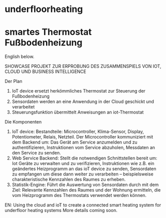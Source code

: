 # underfloorheating
# smartes Thermostat Fußbodenheizung

English below.

SHOWCASE PROJEKT ZUR ERPROBUNG DES ZUSAMMENSPIELS VON IOT, CLOUD UND BUSINESS INTELLIGENCE

Der Plan
1.	IoT device ersetzt herkömmliches Thermostat zur Steuerung der Fußbodenheizung
2.	Sensordaten werden an eine Anwendung in der Cloud geschickt und verarbeitet
3.	Steuerungsfunktion übermittelt Anweisungen an iot-Thermostat

Die Komponenten
1.	IoT device:
Bestandteile: Microcontroller, Klima-Sensor, Display, Potentiometer, Relais, Netzteil.
Der Microcontroller kommuniziert mit dem Backend um:
Das Gerät am Service anzumelden und zu authentifizieren,
Instruktionen vom Service abzuholen,
Messdaten an den Service zu senden.
2.	Web Service Backend:
Stellt die notwendigen Schnittstellen bereit um:
Iot Geräte zu verwalten und zu verifizieren,
Instruktionen wie z.B. ein geändertes Heizprogramm an das ioT device zu senden,
Sensordaten zu empfangen um diese dann weiter zu verarbeiten – beispielsweise charakteristische Kennzahlen des Raumes zu erheben.
3.	Statistik-Engine:
Führt die Auswertung von Sensordaten durch mit dem Ziel:
Relevante Kennzahlen des Raumes und der Wohnung ermitteln, die vom Heizprogramm des Thermostats verwendet werden können.


EN:
Using the cloud and ioT to create a connected smart heating system for underfloor heating systems
More details coming soon.

